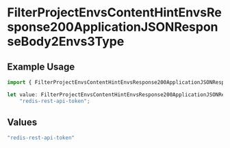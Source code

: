# FilterProjectEnvsContentHintEnvsResponse200ApplicationJSONResponseBody2Envs3Type

## Example Usage

```typescript
import { FilterProjectEnvsContentHintEnvsResponse200ApplicationJSONResponseBody2Envs3Type } from "@simplesagar/vercel/models/filterprojectenvsop.js";

let value: FilterProjectEnvsContentHintEnvsResponse200ApplicationJSONResponseBody2Envs3Type =
    "redis-rest-api-token";
```

## Values

```typescript
"redis-rest-api-token"
```